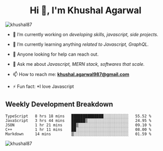<h1 align="center">Hi 👋, I'm Khushal Agarwal</h1>


<p align="left"> <img src="https://komarev.com/ghpvc/?username=khushal87&label=Profile Views&color=green&style=plastic" alt="khushal87" /> </p>

- 🔭 I’m currently working on *developing skills, javascript, side projects*.

- 🌱 I’m currently learning anything *related to Javascript, GraphQL.*

- 🤔 Anyone looking for help can reach out.

- 💬 Ask me about *Javascript, MERN stack, softwares that scale.*

- 📫 How to reach me: **khushal.agarwal987@gmail.com**

- ⚡ Fun fact: *I love Javascript 




## Weekly Development Breakdown
<!--START_SECTION:waka-->
```text
TypeScript   8 hrs 18 mins   ██████████████░░░░░░░░░░░   55.52 % 
JavaScript   3 hrs 44 mins   ██████▒░░░░░░░░░░░░░░░░░░   24.95 % 
JSON         1 hr 21 mins    ██▒░░░░░░░░░░░░░░░░░░░░░░   09.10 % 
C++          1 hr 11 mins    ██░░░░░░░░░░░░░░░░░░░░░░░   08.00 % 
Markdown     14 mins         ▒░░░░░░░░░░░░░░░░░░░░░░░░   01.59 % 
```
<!--END_SECTION:waka-->
<p><img align="center" src="https://github-readme-stats.vercel.app/api?username=khushal87&count_private=true&show_icons=true" alt="khushal87"/></p>
